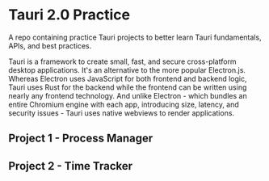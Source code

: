 # Tauri 2.0 Practice
A repo containing practice Tauri projects to better learn Tauri fundamentals, APIs, and best practices. 

Tauri is a framework to create small, fast, and secure cross-platform desktop applications. It's an alternative to the more popular Electron.js. Whereas Electron uses JavaScript for both frontend and backend logic, Tauri uses Rust for the backend while the frontend can be written using nearly any frontend technology. And unlike Electron - which bundles an entire Chromium engine with each app, introducing size, latency, and security issues - Tauri uses native webviews to render applications. 

## Project 1 - Process Manager


## Project 2 - Time Tracker
